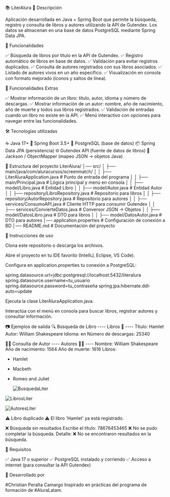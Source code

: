 📚 LiterAlura
📌 Descripción

Aplicación desarrollada en Java + Spring Boot que permite la búsqueda, registro y consulta de libros y autores utilizando la API de Gutendex. Los datos se almacenan en una base de datos PostgreSQL mediante Spring Data JPA.

🚀 Funcionalidades

✅ Búsqueda de libros por título en la API de Gutendex.
✅ Registro automático de libros en base de datos.
✅ Validación para evitar registros duplicados.
✅ Consulta de autores registrados con sus libros asociados.
✅ Listado de autores vivos en un año específico.
✅ Visualización en consola con formato mejorado (íconos y saltos de línea).

🎯 Funcionalidades Extras

✅ Mostrar información de un libro: título, autor, idioma y número de descargas.
✅ Mostrar información de un autor: nombre, año de nacimiento, año de muerte y todos sus libros registrados.
✅ Validación de entradas cuando un libro no existe en la API.
✅ Menú interactivo con opciones para navegar entre las funcionalidades.

🛠️ Tecnologías utilizadas

☕ Java 17+
🌱 Spring Boot 3.5+
💾 PostgreSQL (base de datos)
📦 Spring Data JPA (persistencia)
🌐 Gutendex API (fuente de datos de libros)
🔗 Jackson / ObjectMapper (mapeo JSON → objetos Java)

📂 Estructura del proyecto
LiterAlura/
│── src/
│   ├── main/java/com/aluracursos/screenmatch/
│   │   ├── LiterAluraApplication.java   # Punto de entrada del programa
│   │   ├── main/Principal.java          # Lógica principal y menú en consola
│   │   ├── model/Libro.java             # Entidad Libro
│   │   ├── model/Autor.java             # Entidad Autor
│   │   ├── repository/LibroRepository.java  # Repositorio para libros
│   │   ├── repository/AutorRepository.java  # Repositorio para autores
│   │   ├── services/ConsumoAPI.java     # Cliente HTTP para consumir Gutendex
│   │   ├── services/ConvierteDatos.java # Conversor JSON → Objetos
│   │   ├── model/DatosLibro.java        # DTO para libros
│   │   ├── model/DatosAutor.java        # DTO para autores
│── application.properties               # Configuración de conexión a BD
│── README.md                            # Documentación del proyecto

📖 Instrucciones de uso

Clona este repositorio o descarga los archivos.

Abre el proyecto en tu IDE favorito (IntelliJ, Eclipse, VS Code).

Configura en application.properties tu conexión a PostgreSQL:

spring.datasource.url=jdbc:postgresql://localhost:5432/literalura
spring.datasource.username=tu_usuario
spring.datasource.password=tu_contraseña
spring.jpa.hibernate.ddl-auto=update


Ejecuta la clase LiterAluraApplication.java.

Interactúa con el menú en consola para buscar libros, registrar autores y consultar información.

📷 Ejemplos de salida
🔍 Búsqueda de Libro
---- Libros 📖 ----
Título: Hamlet
Autor: William Shakespeare
Idioma: en
Número de descargas: 25340

👨‍🎨 Consulta de Autor
---- Autores 👨‍🎨 ----
Nombre: William Shakespeare
Año de nacimiento: 1564
Año de muerte: 1616
Libros:
- Hamlet
- Macbeth
- Romeo and Juliet

  ![BusquedaLiter](https://github.com/user-attachments/assets/53a7a883-cb5c-43f0-9ef4-b21fadeb8e2e)

![LibrosLiter](https://github.com/user-attachments/assets/41561591-a948-4349-9efc-96ba8010f7ef)


![AutoresLiter](https://github.com/user-attachments/assets/d41369a0-f94f-4d2f-aa53-2cb55192ba82)


⚠️ Libro duplicado
⚠️ El libro 'Hamlet' ya está registrado.

❌ Búsqueda sin resultados
Escribe el título: 78676453465
❌ No se pudo completar la búsqueda. Detalle: ❌ No se encontraron resultados en la búsqueda.

📌 Requisitos

✅ Java 17 o superior
✅ PostgreSQL instalado y corriendo
✅ Acceso a internet (para consultar la API Gutendex)

📌 Desarrollado por

#Christian Peralta Camargo
Inspirado en prácticas del programa de formación de #AluraLatam.
